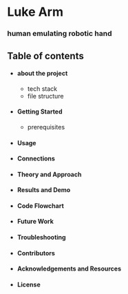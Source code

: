 
# Luke Arm
### human emulating robotic hand

## Table of contents
- #### about the project
  - tech stack
  - file structure
- #### Getting Started
  - prerequisites
- #### Usage
- #### Connections
- #### Theory and Approach
- #### Results and Demo
- #### Code Flowchart
- #### Future Work
- #### Troubleshooting
- #### Contributors
- #### Acknowledgements and Resources
- #### License



